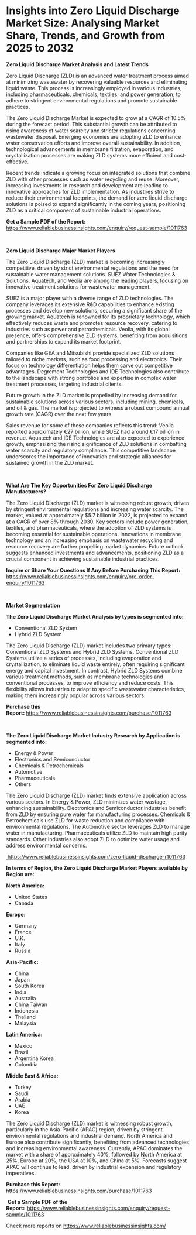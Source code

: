 <p><h1>Insights into Zero Liquid Discharge Market Size: Analysing Market Share, Trends, and Growth from 2025 to 2032</h1></p><p><strong>Zero Liquid Discharge Market Analysis and Latest Trends</strong></p>
<p><p>Zero Liquid Discharge (ZLD) is an advanced water treatment process aimed at minimizing wastewater by recovering valuable resources and eliminating liquid waste. This process is increasingly employed in various industries, including pharmaceuticals, chemicals, textiles, and power generation, to adhere to stringent environmental regulations and promote sustainable practices.</p><p>The Zero Liquid Discharge Market is expected to grow at a CAGR of 10.5% during the forecast period. This substantial growth can be attributed to rising awareness of water scarcity and stricter regulations concerning wastewater disposal. Emerging economies are adopting ZLD to enhance water conservation efforts and improve overall sustainability. In addition, technological advancements in membrane filtration, evaporation, and crystallization processes are making ZLD systems more efficient and cost-effective.</p><p>Recent trends indicate a growing focus on integrated solutions that combine ZLD with other processes such as water recycling and reuse. Moreover, increasing investments in research and development are leading to innovative approaches for ZLD implementation. As industries strive to reduce their environmental footprints, the demand for zero liquid discharge solutions is poised to expand significantly in the coming years, positioning ZLD as a critical component of sustainable industrial operations.</p></p>
<p><strong>Get a Sample PDF of the Report:&nbsp;</strong> <a href="https://www.reliablebusinessinsights.com/enquiry/request-sample/1011763?utm_campaign=3031&utm_medium=2&utm_source=Github&utm_content=ia&utm_term=05032025&utm_id=zero-liquid-discharge">https://www.reliablebusinessinsights.com/enquiry/request-sample/1011763</a></p>
<p>&nbsp;</p>
<p><strong>Zero Liquid Discharge Major Market Players</strong></p>
<p><p>The Zero Liquid Discharge (ZLD) market is becoming increasingly competitive, driven by strict environmental regulations and the need for sustainable water management solutions. SUEZ Water Technologies & Solutions, Aquatech, and Veolia are among the leading players, focusing on innovative treatment solutions for wastewater management.</p><p>SUEZ is a major player with a diverse range of ZLD technologies. The company leverages its extensive R&D capabilities to enhance existing processes and develop new solutions, securing a significant share of the growing market. Aquatech is renowned for its proprietary technology, which effectively reduces waste and promotes resource recovery, catering to industries such as power and petrochemicals. Veolia, with its global presence, offers comprehensive ZLD systems, benefiting from acquisitions and partnerships to expand its market footprint.</p><p>Companies like GEA and Mitsubishi provide specialized ZLD solutions tailored to niche markets, such as food processing and electronics. Their focus on technology differentiation helps them carve out competitive advantages. Degremont Technologies and IDE Technologies also contribute to the landscape with strong portfolios and expertise in complex water treatment processes, targeting industrial clients.</p><p>Future growth in the ZLD market is propelled by increasing demand for sustainable solutions across various sectors, including mining, chemicals, and oil & gas. The market is projected to witness a robust compound annual growth rate (CAGR) over the next few years.</p><p>Sales revenue for some of these companies reflects this trend: Veolia reported approximately €27 billion, while SUEZ had around €17 billion in revenue. Aquatech and IDE Technologies are also expected to experience growth, emphasizing the rising significance of ZLD solutions in combatting water scarcity and regulatory compliance. This competitive landscape underscores the importance of innovation and strategic alliances for sustained growth in the ZLD market.</p></p>
<p>&nbsp;</p>
<p><strong>What Are The Key Opportunities For Zero Liquid Discharge Manufacturers?</strong></p>
<p><p>The Zero Liquid Discharge (ZLD) market is witnessing robust growth, driven by stringent environmental regulations and increasing water scarcity. The market, valued at approximately $5.7 billion in 2022, is projected to expand at a CAGR of over 8% through 2030. Key sectors include power generation, textiles, and pharmaceuticals, where the adoption of ZLD systems is becoming essential for sustainable operations. Innovations in membrane technology and an increasing emphasis on wastewater recycling and resource recovery are further propelling market dynamics. Future outlook suggests enhanced investments and advancements, positioning ZLD as a crucial component in achieving sustainable industrial practices.</p></p>
<p><strong>Inquire or Share Your Questions If Any Before Purchasing This Report:</strong> <a href="https://www.reliablebusinessinsights.com/enquiry/pre-order-enquiry/1011763?utm_campaign=3031&utm_medium=2&utm_source=Github&utm_content=ia&utm_term=05032025&utm_id=zero-liquid-discharge">https://www.reliablebusinessinsights.com/enquiry/pre-order-enquiry/1011763</a></p>
<p>&nbsp;</p>
<p><strong>Market Segmentation</strong></p>
<p><strong>The Zero Liquid Discharge Market Analysis by types is segmented into:</strong></p>
<p><ul><li>Conventional ZLD System</li><li>Hybrid ZLD System</li></ul></p>
<p><p>The Zero Liquid Discharge (ZLD) market includes two primary types: Conventional ZLD Systems and Hybrid ZLD Systems. Conventional ZLD Systems utilize a series of processes, including evaporation and crystallization, to eliminate liquid waste entirely, often requiring significant energy and capital investment. In contrast, Hybrid ZLD Systems combine various treatment methods, such as membrane technologies and conventional processes, to improve efficiency and reduce costs. This flexibility allows industries to adapt to specific wastewater characteristics, making them increasingly popular across various sectors.</p></p>
<p><strong>Purchase this Report:&nbsp;</strong><a href="https://www.reliablebusinessinsights.com/purchase/1011763?utm_campaign=3031&utm_medium=2&utm_source=Github&utm_content=ia&utm_term=05032025&utm_id=zero-liquid-discharge">https://www.reliablebusinessinsights.com/purchase/1011763</a></p>
<p>&nbsp;</p>
<p><strong>The Zero Liquid Discharge Market Industry Research by Application is segmented into:</strong></p>
<p><ul><li>Energy & Power</li><li>Electronics and Semiconductor</li><li>Chemicals & Petrochemicals</li><li>Automotive</li><li>Pharmaceuticals</li><li>Others</li></ul></p>
<p><p>The Zero Liquid Discharge (ZLD) market finds extensive application across various sectors. In Energy & Power, ZLD minimizes water wastage, enhancing sustainability. Electronics and Semiconductor industries benefit from ZLD by ensuring pure water for manufacturing processes. Chemicals & Petrochemicals use ZLD for waste reduction and compliance with environmental regulations. The Automotive sector leverages ZLD to manage water in manufacturing. Pharmaceuticals utilize ZLD to maintain high purity standards. Other industries also adopt ZLD to optimize water usage and address environmental concerns.</p></p>
<p><a href="https://www.reliablebusinessinsights.com/zero-liquid-discharge-r1011763?utm_campaign=3031&utm_medium=2&utm_source=Github&utm_content=ia&utm_term=05032025&utm_id=zero-liquid-discharge">&nbsp;https://www.reliablebusinessinsights.com/zero-liquid-discharge-r1011763</a></p>
<p><strong>In terms of Region, the Zero Liquid Discharge Market Players available by Region are:</strong></p>
<p>
    <p> <strong> North America: </strong>
        <ul>
            <li>United States</li>
            <li>Canada</li>
        </ul>
        </p> 
    <p> <strong> Europe: </strong>
        <ul>
            <li>Germany</li>
            <li>France</li>
            <li>U.K.</li>
            <li>Italy</li>
            <li>Russia</li>
        </ul>
        </p> 
    <p> <strong> Asia-Pacific: </strong>
        <ul>
            <li>China</li>
            <li>Japan</li>
            <li>South Korea</li>
            <li>India</li>
            <li>Australia</li>
            <li>China Taiwan</li>
            <li>Indonesia</li>
            <li>Thailand</li>
            <li>Malaysia</li>
        </ul>
        </p> 
    <p> <strong> Latin America: </strong>
        <ul>
            <li>Mexico</li>
            <li>Brazil</li>
            <li>Argentina Korea</li>
            <li>Colombia</li>
        </ul>
        </p> 
    <p> <strong> Middle East & Africa: </strong>
        <ul>
            <li>Turkey</li>
            <li>Saudi</li>
            <li>Arabia</li>
            <li>UAE</li>
            <li>Korea</li>
        </ul>
    </p>
    </p>
<p><p>The Zero Liquid Discharge (ZLD) market is witnessing robust growth, particularly in the Asia-Pacific (APAC) region, driven by stringent environmental regulations and industrial demand. North America and Europe also contribute significantly, benefiting from advanced technologies and increasing environmental awareness. Currently, APAC dominates the market with a share of approximately 40%, followed by North America at 25%, Europe at 20%, the USA at 10%, and China at 5%. Forecasts suggest APAC will continue to lead, driven by industrial expansion and regulatory imperatives.</p></p>
<p><strong>Purchase this Report: </strong><a href="https://www.reliablebusinessinsights.com/purchase/1011763?utm_campaign=3031&utm_medium=2&utm_source=Github&utm_content=ia&utm_term=05032025&utm_id=zero-liquid-discharge">https://www.reliablebusinessinsights.com/purchase/1011763</a></p>
<p>&nbsp;<strong>Get a Sample PDF of the Report:&nbsp;&nbsp;</strong><a href="https://www.reliablebusinessinsights.com/enquiry/request-sample/1011763?utm_campaign=3031&utm_medium=2&utm_source=Github&utm_content=ia&utm_term=05032025&utm_id=zero-liquid-discharge">https://www.reliablebusinessinsights.com/enquiry/request-sample/1011763</a></p>
<p><strong></strong></p>
<p>Check more reports on <a href="https://www.reliablebusinessinsights.com/?utm_campaign=3031&utm_medium=2&utm_source=Github&utm_content=ia&utm_term=05032025&utm_id=zero-liquid-discharge">https://www.reliablebusinessinsights.com/</a></p>